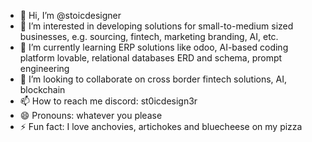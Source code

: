 - 👋 Hi, I’m @stoicdesigner
- 👀 I’m interested in developing solutions for small-to-medium sized businesses, e.g. sourcing, fintech, marketing branding, AI, etc.
- 🌱 I’m currently learning ERP solutions like odoo, AI-based coding platform lovable, relational databases ERD and schema, prompt engineering
- 💞️ I’m looking to collaborate on cross border fintech solutions, AI, blockchain
- 📫 How to reach me discord: st0icdesign3r
- 😄 Pronouns: whatever you please
- ⚡ Fun fact: I love anchovies, artichokes and bluecheese on my pizza

<!---
stoicdesigner/stoicdesigner is a ✨ special ✨ repository because its `README.md` (this file) appears on your GitHub profile.
You can click the Preview link to take a look at your changes.
--->
